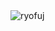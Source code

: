 <img align="left" src="https://github-readme-stats.vercel.app/api?username=ryofuj&show_icons=true&ayout=compact&theme=tokyonight" alt="ryofuj" />
